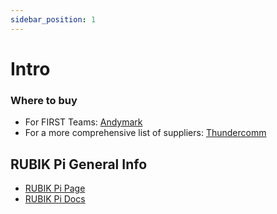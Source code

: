 ```yaml
---
sidebar_position: 1
---
```


# Intro
### Where to buy
- For FIRST Teams: [Andymark](https://andymark.com/products/rubik-pi3-vision-bundle)
- For a more comprehensive list of suppliers: [Thundercomm](https://www.thundercomm.com/product/rubik-pi/#versions)

## RUBIK Pi General Info
- [RUBIK Pi Page](https://rubikpi.ai/)
- [RUBIK Pi Docs](https://www.thundercomm.com/rubik-pi-3/en/docs/about-rubikpi/)



